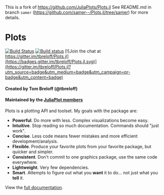 This is a fork of https://github.com/JuliaPlots/Plots.jl
See README.md in branch `samer` (https://github.com/samer--/Plots.jl/tree/samer) 
for more details.

# Plots

[![Build Status](https://travis-ci.org/JuliaPlots/Plots.jl.svg?branch=master)](https://travis-ci.org/JuliaPlots/Plots.jl)
[![Build status](https://ci.appveyor.com/api/projects/status/github/juliaplots/plots.jl?branch=master&svg=true)](https://ci.appveyor.com/project/mkborregaard/plots-jl)
[![Join the chat at https://gitter.im/tbreloff/Plots.jl](https://badges.gitter.im/tbreloff/Plots.jl.svg)](https://gitter.im/tbreloff/Plots.jl?utm_source=badge&utm_medium=badge&utm_campaign=pr-badge&utm_content=badge)
<!-- [![Plots](http://pkg.julialang.org/badges/Plots_0.3.svg)](http://pkg.julialang.org/?pkg=Plots&ver=0.3) -->
<!-- [![Plots](http://pkg.julialang.org/badges/Plots_0.4.svg)](http://pkg.julialang.org/?pkg=Plots&ver=0.4) -->
<!-- [![Coverage Status](https://coveralls.io/repos/tbreloff/Plots.jl/badge.svg?branch=master)](https://coveralls.io/r/tbreloff/Plots.jl?branch=master) -->
<!-- [![codecov.io](http://codecov.io/github/tbreloff/Plots.jl/coverage.svg?branch=master)](http://codecov.io/github/tbreloff/Plots.jl?branch=master) -->

#### Created by Tom Breloff (@tbreloff)

#### Maintained by the [JuliaPlot members](https://github.com/orgs/JuliaPlots/people)

Plots is a plotting API and toolset.  My goals with the package are:

- **Powerful**.  Do more with less.  Complex visualizations become easy.
- **Intuitive**.  Stop reading so much documentation.  Commands should "just work".
- **Concise**.  Less code means fewer mistakes and more efficient development/analysis.
- **Flexible**.  Produce your favorite plots from your favorite package, but quicker and simpler.
- **Consistent**.  Don't commit to one graphics package, use the same code everywhere.
- **Lightweight**.  Very few dependencies.
- **Smart**. Attempts to figure out what you **want** it to do... not just what you **tell** it.

View the [full documentation](http://docs.juliaplots.org/latest).
